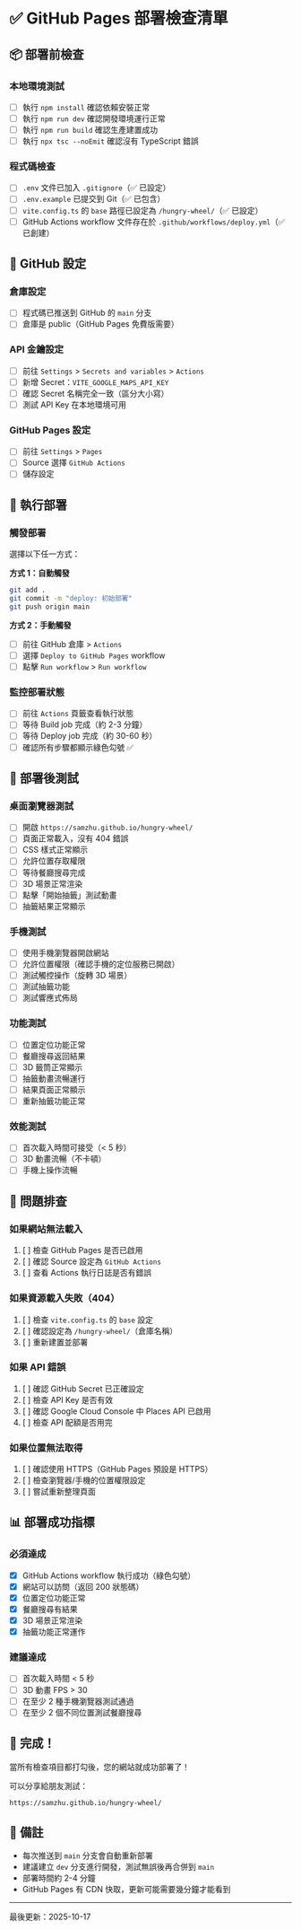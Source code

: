 # ✅ GitHub Pages 部署檢查清單

## 📦 部署前檢查

### 本地環境測試
- [ ] 執行 `npm install` 確認依賴安裝正常
- [ ] 執行 `npm run dev` 確認開發環境運行正常
- [ ] 執行 `npm run build` 確認生產建置成功
- [ ] 執行 `npx tsc --noEmit` 確認沒有 TypeScript 錯誤

### 程式碼檢查
- [ ] `.env` 文件已加入 `.gitignore`（✅ 已設定）
- [ ] `.env.example` 已提交到 Git（✅ 已包含）
- [ ] `vite.config.ts` 的 `base` 路徑已設定為 `/hungry-wheel/`（✅ 已設定）
- [ ] GitHub Actions workflow 文件存在於 `.github/workflows/deploy.yml`（✅ 已創建）

## 🔧 GitHub 設定

### 倉庫設定
- [ ] 程式碼已推送到 GitHub 的 `main` 分支
- [ ] 倉庫是 public（GitHub Pages 免費版需要）

### API 金鑰設定
- [ ] 前往 `Settings` > `Secrets and variables` > `Actions`
- [ ] 新增 Secret：`VITE_GOOGLE_MAPS_API_KEY`
- [ ] 確認 Secret 名稱完全一致（區分大小寫）
- [ ] 測試 API Key 在本地環境可用

### GitHub Pages 設定
- [ ] 前往 `Settings` > `Pages`
- [ ] Source 選擇 `GitHub Actions`
- [ ] 儲存設定

## 🚀 執行部署

### 觸發部署
選擇以下任一方式：

**方式 1：自動觸發**
```bash
git add .
git commit -m "deploy: 初始部署"
git push origin main
```

**方式 2：手動觸發**
- [ ] 前往 GitHub 倉庫 > `Actions`
- [ ] 選擇 `Deploy to GitHub Pages` workflow
- [ ] 點擊 `Run workflow` > `Run workflow`

### 監控部署狀態
- [ ] 前往 `Actions` 頁籤查看執行狀態
- [ ] 等待 Build job 完成（約 2-3 分鐘）
- [ ] 等待 Deploy job 完成（約 30-60 秒）
- [ ] 確認所有步驟都顯示綠色勾號 ✅

## 🧪 部署後測試

### 桌面瀏覽器測試
- [ ] 開啟 `https://samzhu.github.io/hungry-wheel/`
- [ ] 頁面正常載入，沒有 404 錯誤
- [ ] CSS 樣式正常顯示
- [ ] 允許位置存取權限
- [ ] 等待餐廳搜尋完成
- [ ] 3D 場景正常渲染
- [ ] 點擊「開始抽籤」測試動畫
- [ ] 抽籤結果正常顯示

### 手機測試
- [ ] 使用手機瀏覽器開啟網站
- [ ] 允許位置權限（確認手機的定位服務已開啟）
- [ ] 測試觸控操作（旋轉 3D 場景）
- [ ] 測試抽籤功能
- [ ] 測試響應式佈局

### 功能測試
- [ ] 位置定位功能正常
- [ ] 餐廳搜尋返回結果
- [ ] 3D 籤筒正常顯示
- [ ] 抽籤動畫流暢運行
- [ ] 結果頁面正常顯示
- [ ] 重新抽籤功能正常

### 效能測試
- [ ] 首次載入時間可接受（< 5 秒）
- [ ] 3D 動畫流暢（不卡頓）
- [ ] 手機上操作流暢

## 🐛 問題排查

### 如果網站無法載入
1. [ ] 檢查 GitHub Pages 是否已啟用
2. [ ] 確認 Source 設定為 `GitHub Actions`
3. [ ] 查看 Actions 執行日誌是否有錯誤

### 如果資源載入失敗（404）
1. [ ] 檢查 `vite.config.ts` 的 `base` 設定
2. [ ] 確認設定為 `/hungry-wheel/`（倉庫名稱）
3. [ ] 重新建置並部署

### 如果 API 錯誤
1. [ ] 確認 GitHub Secret 已正確設定
2. [ ] 檢查 API Key 是否有效
3. [ ] 確認 Google Cloud Console 中 Places API 已啟用
4. [ ] 檢查 API 配額是否用完

### 如果位置無法取得
1. [ ] 確認使用 HTTPS（GitHub Pages 預設是 HTTPS）
2. [ ] 檢查瀏覽器/手機的位置權限設定
3. [ ] 嘗試重新整理頁面

## 📊 部署成功指標

### 必須達成
- [x] GitHub Actions workflow 執行成功（綠色勾號）
- [x] 網站可以訪問（返回 200 狀態碼）
- [x] 位置定位功能正常
- [x] 餐廳搜尋有結果
- [x] 3D 場景正常渲染
- [x] 抽籤功能正常運作

### 建議達成
- [ ] 首次載入時間 < 5 秒
- [ ] 3D 動畫 FPS > 30
- [ ] 在至少 2 種手機瀏覽器測試通過
- [ ] 在至少 2 個不同位置測試餐廳搜尋

## 🎉 完成！

當所有檢查項目都打勾後，您的網站就成功部署了！

可以分享給朋友測試：
```
https://samzhu.github.io/hungry-wheel/
```

## 📝 備註

- 每次推送到 `main` 分支會自動重新部署
- 建議建立 `dev` 分支進行開發，測試無誤後再合併到 `main`
- 部署時間約 2-4 分鐘
- GitHub Pages 有 CDN 快取，更新可能需要幾分鐘才能看到

---

最後更新：2025-10-17
